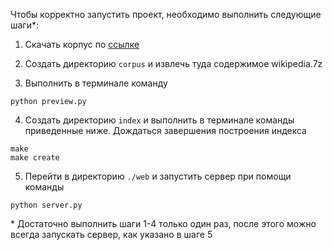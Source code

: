 Чтобы корректно запустить проект, необходимо выполнить следующие шаги*:

1. Скачать корпус по [ссылке](https://drive.google.com/file/d/1D06cLMyQa1TWsWBCU48dVIRiHSCfFfeO/view?usp=sharing)

2. Создать директорию `corpus` и извлечь туда содержимое wikipedia.7z

3. Выполнить в терминале команду

```
python preview.py
```

4. Создать директорию `index` и выполнить в терминале команды приведенные ниже. Дождаться завершения построения индекса

```
make
make create
```

5. Перейти в директорию `./web` и запустить сервер при помощи команды

```
python server.py
```

\* Достаточно выполнить шаги 1-4 только один раз, после этого можно всегда запускать сервер, как указано в шаге 5
